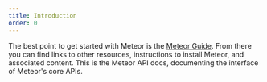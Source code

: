 ```yaml
---
title: Introduction
order: 0
---
```


The best point to get started with Meteor is the [Meteor Guide](http://guide.meteor.com). From there you can find links to other resources, instructions to install Meteor, and associated content. This is the Meteor API docs, documenting the interface of Meteor's core APIs.

